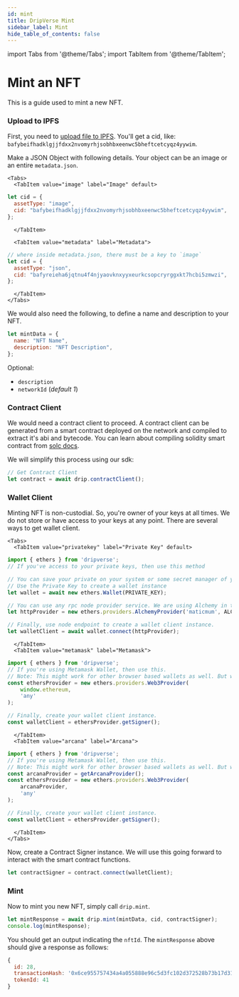 ```yaml
---
id: mint
title: DripVerse Mint
sidebar_label: Mint
hide_table_of_contents: false
---
```


import Tabs from '@theme/Tabs';
import TabItem from '@theme/TabItem';

# Mint an NFT

This is a guide used to mint a new NFT.

### Upload to IPFS

First, you need to [upload file to IPFS](/guide/nft/storage/upload). You'll get a cid, like: `bafybeifhadklgjjfdxx2nvomyrhjsobhbxeenwc5bheftcetcyqz4yywim`.

Make a JSON Object with following details. Your object can be an image or an entire `metadata.json`.

```mdx-code-block
<Tabs>
  <TabItem value="image" label="Image" default>
```

```js
let cid = {
  assetType: "image",
  cid: "bafybeifhadklgjjfdxx2nvomyrhjsobhbxeenwc5bheftcetcyqz4yywim",
};
```
```mdx-code-block
  </TabItem>

  <TabItem value="metadata" label="Metadata">
```

```js
// where inside metadata.json, there must be a key to `image`
let cid = {
  assetType: "json",
  cid: "bafyreieha6jqtnu4f4njyaovknxyyxeurkcsopcryrggxkt7hcbi5zmwzi",
};
```
```mdx-code-block
  </TabItem>
</Tabs>
```

We would also need the following, to define a name and description to your NFT.
```js
let mintData = {
  name: "NFT Name",
  description: "NFT Description",
};
```

Optional:

- `description`
- `networkId` (_default 1_)

### Contract Client
We would need a contract client to proceed. A contract client can be generated from a smart contract deployed on the network and compiled to extract it's abi and bytecode. You can learn about compiling solidity smart contract from [solc docs](https://docs.soliditylang.org/en/v0.8.17/using-the-compiler.html).

We will simplify this process using our sdk:
```js
// Get Contract Client
let contract = await drip.contractClient();
```

### Wallet Client
Minting NFT is non-custodial. So, you're owner of your keys at all times. We do not store or have access to your keys at any point.
There are several ways to get wallet client.
```mdx-code-block
<Tabs>
  <TabItem value="privatekey" label="Private Key" default>
```
```js
import { ethers } from 'dripverse';
// If you've access to your private keys, then use this method

// You can save your private on your system or some secret manager of your choice.
// Use the Private Key to create a wallet instance
let wallet = await new ethers.Wallet(PRIVATE_KEY);

// You can use any rpc node provider service. We are using Alchemy in this example. You can use Infura or QuickNode as well.
let httpProvider = new ethers.providers.AlchemyProvider('maticmum', ALCHEMY_HTTP_KEY);

// Finally, use node endpoint to create a wallet client instance.
let walletClient = await wallet.connect(httpProvider);
```
```mdx-code-block
  </TabItem>
  <TabItem value="metamask" label="Metamask">
```
```js
import { ethers } from 'dripverse';
// If you're using Metamask Wallet, then use this.
// Note: This might work for other browser based wallets as well. But we've not tested them all. If there's a wallet that you'd like it work with and currently doesn't, please reach out to us and we can work with you to support your wallet.
const ethersProvider = new ethers.providers.Web3Provider(
    window.ethereum,
    'any'
);

// Finally, create your wallet client instance.
const walletClient = ethersProvider.getSigner();
```
```mdx-code-block
  </TabItem>
  <TabItem value="arcana" label="Arcana">
```
```js
import { ethers } from 'dripverse';
// If you're using Metamask Wallet, then use this.
// Note: This might work for other browser based wallets as well. But we've not tested them all. If there's a wallet that you'd like it work with and currently doesn't, please reach out to us and we can work with you to support your wallet.
const arcanaProvider = getArcanaProvider();
const ethersProvider = new ethers.providers.Web3Provider(
    arcanaProvider,
    'any'
);

// Finally, create your wallet client instance.
const walletClient = ethersProvider.getSigner();
```
```mdx-code-block
  </TabItem>
</Tabs>
```

Now, create a Contract Signer instance. We will use this going forward to interact with the smart contract functions.
```js
let contractSigner = contract.connect(walletClient);
```

### Mint

Now to mint you new NFT, simply call `drip.mint`.

```js
let mintResponse = await drip.mint(mintData, cid, contractSigner);
console.log(mintResponse);
```

You should get an output indicating the `nftId`. The `mintResponse` above should give a response as follows:

```js
{
  id: 28,
  transactionHash: '0x6ce955757434a4a055888e96c5d3fc102d372528b73b17d3138ac91bc53aad6f',
  tokenId: 41
}
```
